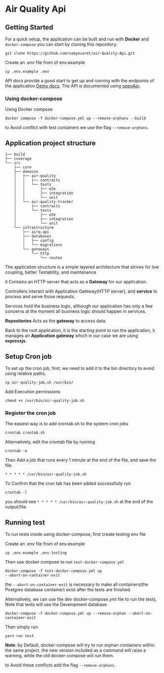 # Air Quality Api

## Getting Started

For a quick setup, the application can be built and run with **Docker** and `docker-compose` you can start by cloning this repository.

    git clone https://github.com/samyouaret/air-Quality-Api.git

Create an .env file from of env.example
    
    cp .env.example .env

API docs provide a good start to get up and running with the endpoints of the application [Demo docs](http://localhost:3000/api/docs). The API is documented using [openApi]([https://](https://swagger.io/specification/)).

### Using docker-compose

Using Docker compose 

    docker compose -f docker-compose.yml up --remove-orphans --build

to Avoid conflict with test containers we use the flag `--remove-orphans`.

## Application project structure

```
├── build
├── coverage
└── src
    ├── core
    ├── domains
    │   ├── air-quality
    │   │   ├── contracts
    │   │   └── tests
    │   │       ├── e2e
    │   │       ├── integration
    │   │       └── unit
    │   └── air-quality-tracker
    │       ├── contracts
    │       └── tests
    │           ├── e2e
    │           ├── integration
    │           └── unit
    └── infrastructure
        ├── airq-api
        ├── databases
        │   ├── config
        │   └── migrations
        └── gateways
            └── http
                └── routes
```

The application structure is a simple layered architecture that strives for low coupling, better Testability, and maintenance

it Contains an HTTP server that acts as a **Gateway** for our application.

Controllers interact with Application Gateway(HTTP server), and **service** to process and serve those requests.

Services hold the business logic, although our application has only a few concerns at the moment all business logic should happen in services.

**Repositories** Acts as the **gateway** to access data.

Back to the root application, it is the starting point to run the application, it manages an **Application gateway** which in our case we are using **expressjs**.

## Setup Cron job

To set up the cron job, first, we need to add it to the bin directory to avoid using relative paths.

    cp air-quality-job.sh /usr/bin/

Add Execution permissions

    chmod +x /usr/bin/air-quality-job.sh

### Register the cron job

The easiest way is to add crontab.sh to the system cron jobs

    crontab crontab.sh

Alternatively, edit the crontab file by  running

    crontab -e

Then Add a job that runs every 1 minute at the end of the file, and save the file.

    * * * * * /usr/bin/air-quality-job.sh

To Confirm that the cron tab has been added successfully run

    crontab -l

you should see `* * * * * /usr/bin/air-quality-job.sh` at the end of the output/file.

## Running test

To run tests inside using docker-compose, first create testing env file

Create an .env file from of env.example
    
    cp .env.example .env.testing

Then use docker compose to run `test-docker-compose.yml`

    docker-compose -f test-docker-compose.yml up 
    --abort-on-container-exit

the `--abort-on-container-exit` is necessary to make all containers(the Postgres database container) exist after the tests are finished.

Alternatively, we can use the dev docker-compose.yml file to run the tests, Note that tests will use the Development database
    
    docker-compose -f docker-compose.yml up --remove-orphan --abort-on-container-exit

Then simply run

    yarn run test

**Note**: by Default, docker-compose will try to run orphan containers within the same project. the new version included as a command will raise a warning, while the old docker-compose will run them.

to Avoid these conflicts add the flag `--remove-orphans`.